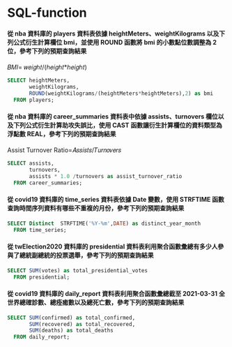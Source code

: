 # SQL-function
#### 從 nba 資料庫的 players 資料表依據 heightMeters、weightKilograms 以及下列公式衍生計算欄位 bmi，並使用 ROUND 函數將 bmi 的小數點位數調整為 2 位，參考下列的預期查詢結果
𝐵𝑀𝐼= 𝑤𝑒𝑖𝑔ℎ𝑡/(ℎ𝑒𝑖𝑔ℎ𝑡*ℎ𝑒𝑖𝑔ℎ𝑡)

```sql
SELECT heightMeters,
       weightKilograms,
       ROUND(weightKilograms/(heightMeters*heightMeters),2) as bmi
  FROM players;
```

#### 從 nba 資料庫的 career_summaries 資料表中依據 assists、turnovers 欄位以及下列公式衍生計算助攻失誤比，使用 CAST 函數讓衍生計算欄位的資料類型為浮點數 REAL，參考下列的預期查詢結果
Assist Turnover Ratio=𝐴𝑠𝑠𝑖𝑠𝑡𝑠/𝑇𝑢𝑟𝑛𝑜𝑣𝑒𝑟𝑠

```sql
SELECT assists,
       turnovers,
       assists * 1.0 /turnovers as assist_turnover_ratio
  FROM career_summaries;
```

####  從 covid19 資料庫的 time_series 資料表依據 Date 變數，使用 STRFTIME 函數查詢時間序列資料有哪些不重複的月份，參考下列的預期查詢結果

```sql
SELECT Distinct  STRFTIME('%Y-%m',DATE) as distinct_year_month
  FROM time_series;
```


####   從 twElection2020 資料庫的 presidential 資料表利用聚合函數彙總有多少人參與了總統副總統的投票選舉，參考下列的預期查詢結果

```sql
SELECT SUM(votes) as total_presidential_votes
  FROM presidential;
```


####  從 covid19 資料庫的 daily_report 資料表利用聚合函數彙總截至 2021-03-31 全世界總確診數、總痊癒數以及總死亡數，參考下列的預期查詢結果

```sql
SELECT SUM(confirmed) as total_confirmed,
       SUM(recovered) as total_recovered,
       SUM(deaths) as total_deaths
  FROM daily_report;
```
